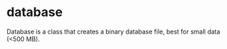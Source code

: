 # database
Database is a class that creates a binary database file, best for small data (&lt;500 MB).
